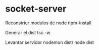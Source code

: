 # socket-server

Reconstriur modulos de node
npm-install

Generar el dist
tsc -w

Levantar servidor
nodemon dist/
node dist